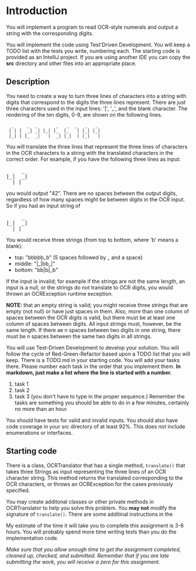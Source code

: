 # Introduction

You will implement a program to read OCR-style numerals and output a
string with the corresponding digits.

You will implement the code using Test'Driven Development. You
will keep a TODO list with the tests you write, numbering each. The starting code is provided as an IntelliJ
project. If you are using another IDE you can copy the **src** directory and other files into an appropriate place.

## Description

You need to create a way to turn three lines of characters into a string
with digits that correspond to the digits the three lines represent.
There are just three characters used in the input lines: '|', '_', and the blank
character. The rendering of the ten digits, 0-9, are shown on the following lines.

      _     _  _       _   _  _   _   _
     | | |  _| _| |_| |_  |_   | |_| |_|
     |_| | |_  _|   |  _| |_|  | |_|   |

You will translate the three lines that represent the three lines of
characters in the OCR characters to a string with the translated
characters in the correct order. For example, if you have the following
three lines as input:

<pre>
     _ 
|_|  _|
  | |_ 
</pre>

you would output "42". There are no spaces between the output digits,
regardless of how many spaces might be between digits in the OCR input. So if you had an input string of 

<pre>
     _ 
|_|  _|
  | |_ 
</pre>

You would receive three strings (from top to bottom, where 'b' means a blank):

* top: "bbbbb_b"  (5 spaces followed by _ and a space)
* middle: "|\_|bb\_|"
* bottom: "bb\|b\|_b"


If the input is invalid; for example if the strings are not the same
length, an input is a null, or the strings do not translate to OCR
digits, you would thrown an OCRException runtime exception. 

**NOTE:** that an empty string is valid; you might receive three strings that are empty
(not null) or have just spaces in them. Also, more than one column of
spaces between the OCR digits is valid, but there must be at least one
column of spaces between digits. All input strings must, however, be the same length.
If there ae n spaces between two digits in one string, there must be n spaces between 
the same two digits in all strings.


You will use Test-Driven Development to develop your solution. You will
follow the cycle of Red-Green-Refactor based upon a TODO list that you
will keep. There is a TODO.md in your starting code. You will add your
tasks there. Please number each task in the order that you implement
them. **In markdown, just make a list where the line is started with a number.**

1. task 1
2. task 2
5. task 3 (you don't have to type in the proper sequence.)
Remember the tasks are something you should be able to do in a few
minutes, certainly no more than an hour.

You should have tests for valid and invalid inputs. You should also have
code coverage in your src directory of at least 92%. This does not include enumerations or interfaces.

## Starting code

There is a class, OCRTranslator that has a single method, `translate()` that takes three
Strings as input representing the three lines of an OCR character
string. This method returns the translated corresponding to the OCR
characters, or throws an OCRException for the cases previously specified.

You may create additonal classes or other private methods in
OCRTranslator to help you solve this problem. You **may not** modify the
signature of `translate()`. There are some additinal instructions in the 




My estimate of the time it will take you to complete this assignment is
3-6 hours. You will probably spend more time writing tests than you do
the implementation code.

*Make sure that you allow enough time to get the assignment completed,
cleaned up, checked, and submitted. Remember that if you are late
submitting the work, you will receive a zero for this assignment.*